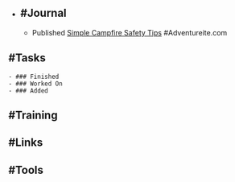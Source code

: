 - ## #Journal
	- Published [Simple Campfire Safety Tips](https://adventureite.com/camping/simple-campfire-safety-tips/) #Adventureite.com
## #Tasks
	- ### Finished
	- ### Worked On
	- ### Added
## #Training
## #Links
## #Tools